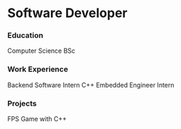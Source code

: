# Software Developer

### Education
Computer Science BSc

### Work Experience
Backend Software Intern
C++ Embedded Engineer Intern

### Projects
FPS Game with C++
